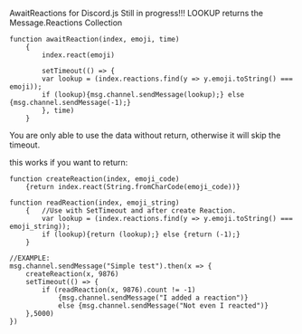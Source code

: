 AwaitReactions for Discord.js
Still in progress!!!
LOOKUP returns the Message.Reactions Collection

```
function awaitReaction(index, emoji, time)
	{
		index.react(emoji)

		setTimeout(() => {
		var lookup = (index.reactions.find(y => y.emoji.toString() === emoji));
		if (lookup){msg.channel.sendMessage(lookup);} else {msg.channel.sendMessage(-1);}
		}, time)
	}
```
You are only able to use the data without return, otherwise it will skip the timeout.

this works if you want to return:
```
function createReaction(index, emoji_code)
	{return index.react(String.fromCharCode(emoji_code))}

function readReaction(index, emoji_string)
	{	//Use with SetTimeout and after create Reaction.
		var lookup = (index.reactions.find(y => y.emoji.toString() === emoji_string));
		if (lookup){return (lookup);} else {return (-1);}
	}

//EXAMPLE:
msg.channel.sendMessage("Simple test").then(x => {
	createReaction(x, 9876)
	setTimeout(() => {
		if (readReaction(x, 9876).count != -1)
			{msg.channel.sendMessage("I added a reaction")}
			else {msg.channel.sendMessage("Not even I reacted")}
	},5000)
})
```
